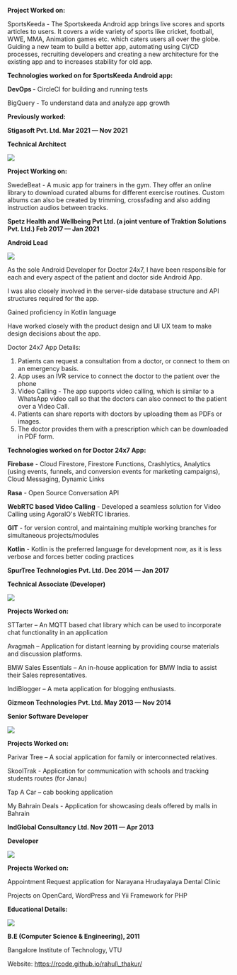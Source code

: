 **Project Worked on:**

SportsKeeda - The Sportskeeda Android app brings live scores and sports articles to users. It covers a wide variety of sports like cricket, football, WWE, MMA, Animation games etc. which caters users all over the globe. Guiding a new team to build a better app, automating using CI/CD processes, recruiting developers and creating a new architecture for the existing app and to increases stability for old app.

**Technologies worked on for SportsKeeda Android app:**

**DevOps -** CircleCI for building and running tests

BigQuery - To understand data and analyze app growth

**Previously worked:**

**Stigasoft Pvt. Ltd. Mar 2021 — Nov 2021**

**Technical Architect**

![](RackMultipart20230130-1-9ih6ln_html_da02f0be6d345a6c.png)

**Project Working on:**

SwedeBeat - A music app for trainers in the gym. They offer an online library to download curated albums for different exercise routines. Custom albums can also be created by trimming, crossfading and also adding instruction audios between tracks.

**Spetz Health and Wellbeing Pvt Ltd. (a joint venture of Traktion Solutions Pvt. Ltd.) Feb 2017 — Jan 2021**

**Android Lead**

![](RackMultipart20230130-1-9ih6ln_html_da02f0be6d345a6c.png)

As the sole Android Developer for Doctor 24x7, I have been responsible for each and every aspect of the patient and doctor side Android App.

I was also closely involved in the server-side database structure and API structures required for the app.

Gained proficiency in Kotlin language

Have worked closely with the product design and UI UX team to make design decisions about the app.

Doctor 24x7 App Details:

1. Patients can request a consultation from a doctor, or connect to them on an emergency basis.
2. App uses an IVR service to connect the doctor to the patient over the phone
3. Video Calling - The app supports video calling, which is similar to a WhatsApp video call so that the doctors can also connect to the patient over a Video Call.
4. Patients can share reports with doctors by uploading them as PDFs or images.
5. The doctor provides them with a prescription which can be downloaded in PDF form.

**Technologies worked on for Doctor 24x7 App:**

**Firebase** - Cloud Firestore, Firestore Functions, Crashlytics, Analytics (using events, funnels, and conversion events for marketing campaigns), Cloud Messaging, Dynamic Links

**Rasa** - Open Source Conversation API

**WebRTC based Video Calling** - Developed a seamless solution for Video Calling using AgoraIO's WebRTC libraries.

**GIT** - for version control, and maintaining multiple working branches for simultaneous projects/modules

**Kotlin** - Kotlin is the preferred language for development now, as it is less verbose and forces better coding practices

**SpurTree Technologies Pvt. Ltd. Dec 2014 — Jan 2017**

**Technical Associate (Developer)**

![](RackMultipart20230130-1-9ih6ln_html_da02f0be6d345a6c.png)

**Projects Worked on:**

STTarter – An MQTT based chat library which can be used to incorporate chat functionality in an application

Avagmah – Application for distant learning by providing course materials and discussion platforms.

BMW Sales Essentials – An in-house application for BMW India to assist their Sales representatives.

IndiBlogger – A meta application for blogging enthusiasts.

**Gizmeon Technologies Pvt. Ltd. May 2013 — Nov 2014**

**Senior Software Developer**

![](RackMultipart20230130-1-9ih6ln_html_da02f0be6d345a6c.png)

**Projects Worked on:**

Parivar Tree – A social application for family or interconnected relatives.

SkoolTrak - Application for communication with schools and tracking students routes (for Janau)

Tap A Car – cab booking application

My Bahrain Deals - Application for showcasing deals offered by malls in Bahrain

**IndGlobal Consultancy Ltd. Nov 2011 — Apr 2013**

**Developer**

![](RackMultipart20230130-1-9ih6ln_html_da02f0be6d345a6c.png)

**Projects Worked on:**

Appointment Request application for Narayana Hrudayalaya Dental Clinic

Projects on OpenCard, WordPress and Yii Framework for PHP

**Educational Details:**

![](RackMultipart20230130-1-9ih6ln_html_da02f0be6d345a6c.png)

**B.E (Computer Science & Engineering), 2011**

Bangalore Institute of Technology, VTU

Website: https://rcode.github.io/rahul\_thakur/